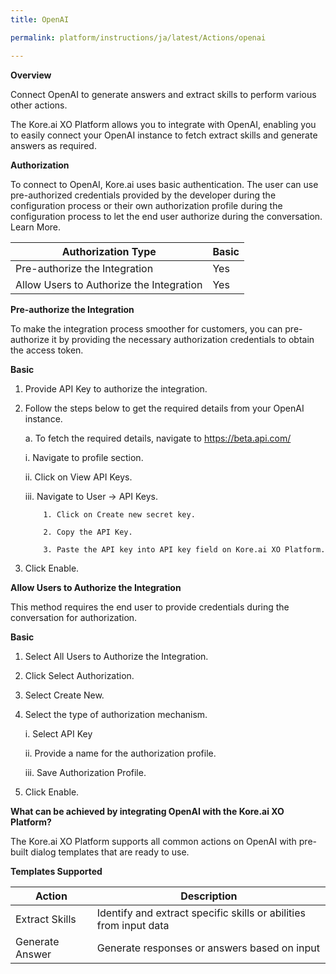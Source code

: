 ```yaml
---
title: OpenAI

permalink: platform/instructions/ja/latest/Actions/openai

---
```


<base target="_blank">
<container>

**Overview**

Connect OpenAI to generate answers and extract skills to perform various other actions.

The Kore.ai XO Platform allows you to integrate with OpenAI, enabling you to easily connect your OpenAI instance to fetch extract skills and generate answers as required.

</container>

<container>

**Authorization**
 
To connect to OpenAI, Kore.ai uses basic authentication. The user can use pre-authorized credentials provided by the developer during the configuration process or their own authorization profile during the configuration process to let the end user authorize during the conversation. Learn More.
 
 
 |Authorization Type                      | Basic |
 |----------------------------------------|-------|
 |Pre-authorize the Integration           |  Yes  |
 |Allow Users to Authorize the Integration|  Yes  |


**Pre-authorize the Integration**
 
 To make the integration process smoother for customers, you can pre-authorize it by providing the necessary authorization credentials to obtain the access token.

**Basic**
 
1. Provide API Key to authorize the integration.
2. Follow the steps below to get the required details from your OpenAI instance.
 
   a. To fetch the required details, navigate to https://beta.api.com/
     
      i.   Navigate to profile section.

      ii.  Click on View API Keys.

      iii. Navigate to User → API Keys.
 
           1. Click on Create new secret key.
 
           2. Copy the API Key.
 
           3. Paste the API key into API key field on Kore.ai XO Platform.
 
 3. Click Enable.
 
**Allow Users to Authorize the Integration**
 
This method requires the end user to provide credentials during the conversation for authorization.
 
**Basic**
 
1. Select All Users to Authorize the Integration.
 
2. Click Select Authorization.
 
3. Select Create New.
 
4. Select the type of authorization mechanism. 
 
   i.  Select API Key
 
   ii.  Provide a name for the authorization profile.
 
   iii.  Save Authorization Profile.
 
 5.  Click Enable.
 
 </container>
 
 <container>

**What can be achieved by integrating OpenAI with the Kore.ai XO Platform?**
 
 The Kore.ai XO Platform supports all common actions on OpenAI with pre-built dialog templates that are ready to use.
 
**Templates Supported**

| Action           | Description            |
|------------------|------------------------|
|Extract Skills    |Identify and extract specific skills or abilities from input data|
|Generate Answer   |Generate responses or answers based on input|

</container>

